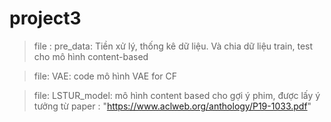 # project3
>file : pre_data: Tiền xử lý, thống kê dữ liệu. Và chia dữ liệu train, test cho mô hình content-based

>file: VAE: code mô hình VAE for CF

>file: LSTUR_model: mô hình content based cho gợi ý phim, được lấy ý tưởng từ paper : "https://www.aclweb.org/anthology/P19-1033.pdf"
